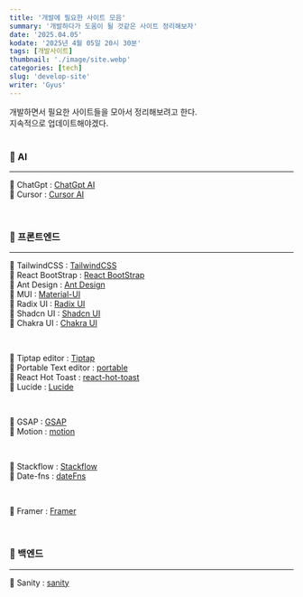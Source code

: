 ```yaml
---
title: '개발에 필요한 사이트 모음'
summary: '개발하다가 도움이 될 것같은 사이트 정리해보자'
date: '2025.04.05'
kodate: '2025년 4월 05일 20시 30분'
tags: [개발사이트]
thumbnail: './image/site.webp'
categories: [tech]
slug: 'develop-site'
writer: 'Gyus'
---
```


개발하면서 필요한 사이트들을 모아서 정리해보려고 한다.  
지속적으로 업데이트해야겠다.
<br> <br>

### 🤖 AI

---

🤖 ChatGpt : [ChatGpt AI](https://chatgpt.com/) <br>
🤖 Cursor : [Cursor AI](https://www.cursor.com/) <br>

<br>

### 📱 프론트엔드

---

📱 TailwindCSS : [TailwindCSS](https://tailwindcss.com/) <br>
📱 React BootStrap : [React BootStrap](https://react-bootstrap.netlify.app/) <br>
📱 Ant Design : [Ant Design](https://ant.design/) <br>
📱 MUI : [Material-UI](https://mui.com/) <br>
📱 Radix UI : [Radix UI](https://www.radix-ui.com/) <br>
📱 Shadcn UI : [Shadcn UI](https://ui.shadcn.com/) <br>
📱 Chakra UI : [Chakra UI](https://chakra-ui.com/) <br>

<br>

📱 Tiptap editor : [Tiptap](https://tiptap.dev/) <br>
📱 Portable Text editor : [portable](https://www.portabletext.org/) <br>
📱 React Hot Toast : [react-hot-toast](https://react-hot-toast.com/) <br>
📱 Lucide : [Lucide](https://lucide.dev/) <br>

<br>

📱 GSAP : [GSAP](https://gsap.com/) <br>
📱 Motion : [motion](https://motion.dev/) <br>

<br>

📱 Stackflow : [Stackflow](https://stackflow.so/) <br>
📱 Date-fns : [dateFns](https://date-fns.org/) <br>

<br>

📱 Framer : [Framer](https://www.framer.com/) <br>

<br>

### 💾 백엔드

---

💾 Sanity : [sanity](https://www.sanity.io/) <br>
